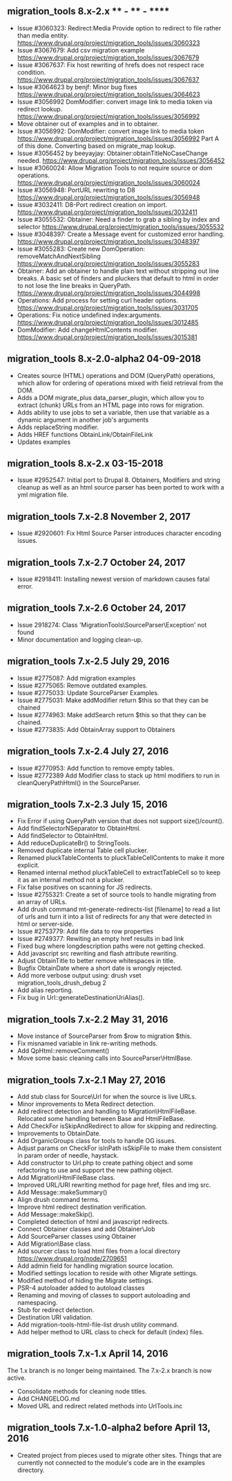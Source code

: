 migration_tools 8.x-2.x  ** - ** - ****
-----------------------------------------------

* Issue #3060323: Redirect:Media Provide option to redirect to file rather than media entity.
  https://www.drupal.org/project/migration_tools/issues/3060323
* Issue #3067679: Add csv migration example
  https://www.drupal.org/project/migration_tools/issues/3067679
* Issue #3067637: Fix host rewriting of hrefs does not respect race condition.
  https://www.drupal.org/project/migration_tools/issues/3067637
* Issue #3064623 by benjf: Minor bug fixes
  https://www.drupal.org/project/migration_tools/issues/3064623
* Issue #3056992 DomModifier: convert image link to media token via redirect
  lookup.
  https://www.drupal.org/project/migration_tools/issues/3056992
* Move obtainer out of examples and in to obtainer.
* Issue #3056992: DomModifier: convert image link to media token
  https://www.drupal.org/project/migration_tools/issues/3056992
  Part A of this done.  Converting based on migrate_map lookup.
* Issue #3056452 by beeyayjay: Obtainer:obtainTitleNoCaseChange needed.
  https://www.drupal.org/project/migration_tools/issues/3056452
* Issue #3060024: Allow Migration Tools to not require source or dom operations.
  https://www.drupal.org/project/migration_tools/issues/3060024
* Issue #3056948: PortURL rewriting to D8
  https://www.drupal.org/project/migration_tools/issues/3056948
* Issue #3032411: D8-Port redirect creation on import.
  https://www.drupal.org/project/migration_tools/issues/3032411
* Issue #3055532: Obtainer: Need a finder to grab a sibling by index and selector
  https://www.drupal.org/project/migration_tools/issues/3055532
* Issue #3048397: Create a Message event for customized error handling.
  https://www.drupal.org/project/migration_tools/issues/3048397
* Issue #3055283: Create new DomOperation: removeMatchAndNextSibling
  https://www.drupal.org/project/migration_tools/issues/3055283
* Obtainer: Add an obtainer to handle plain text without stripping out line
  breaks.  A basic set of finders and pluckers that default to html in order to
  not lose the line breaks in QueryPath.
  https://www.drupal.org/project/migration_tools/issues/3044998
* Operations: Add process for setting curl header options.
  https://www.drupal.org/project/migration_tools/issues/3031705
* Operations: Fix notice undefined index:arguments.
  https://www.drupal.org/project/migration_tools/issues/3012485
* DomModifier: Add changeHtmlContents modifier.
  https://www.drupal.org/project/migration_tools/issues/3015381


migration_tools 8.x-2.0-alpha2 04-09-2018
-----------------------------------------------


* Creates source (HTML) operations and DOM (QueryPath) operations, which allow for ordering of operations mixed with field retrieval     from the DOM.
* Adds a DOM migrate_plus data_parser_plugin, which allow you to extract (chunk) URLs from an HTML page into rows for migration.
* Adds ability to use jobs to set a variable, then use that variable as a dynamic argument in another job's arguments
* Adds replaceString modifier.
* Adds HREF functions ObtainLink/ObtainFileLink
* Updates examples


migration_tools 8.x-2.x 03-15-2018
-----------------------------------------------

* Issue #2952547: Initial port to Drupal 8. Obtainers, Modifiers and string
  cleanup as well as an html source parser has been ported to work with a yml
  migration file.

migration_tools 7.x-2.8  November 2, 2017
-----------------------------------------------
* Issue #2920601: Fix Html Source Parser introduces character encoding issues.

migration_tools 7.x-2.7  October 24, 2017
-----------------------------------------------
* Issue #2918411: Installing newest version of markdown causes fatal error.

migration_tools 7.x-2.6  October 24, 2017
-----------------------------------------------
* Issue 2918274: Class 'MigrationTools\SourceParser\Exception' not found
* Minor documentation and logging clean-up.


migration_tools 7.x-2.5  July 29, 2016
-----------------------------------------------
* Issue #2775087: Add migration examples
* Issue #2775065: Remove outdated examples.
* Issue #2775033: Update SourceParser Examples.
* Issue #2775031: Make addModifier return $this so that they can be chained
* Issue #2774963: Make addSearch return $this so that they can be chained.
* Issue #2773835: Add ObtainArray support to Obtainers


migration_tools 7.x-2.4  July 27, 2016
-----------------------------------------------
* Issue #2770953: Add function to remove empty tables.
* Issue #2772389 Add Modifier class to stack up html modifiers to run in cleanQueryPathHtml()
  in the SourceParser.


migration_tools 7.x-2.3  July 15, 2016
-----------------------------------------------
* Fix Error if using QueryPath version that does not support size()/count().
* Add findSelectorNSeparator to ObtainHtml.
* Add findSelector to ObtainHtml.
* Add reduceDuplicateBr() to StringTools.
* Removed duplicate internal Table cell plucker.
* Renamed pluckTableContents to pluckTableCellContents to make it more explicit.
* Renamed internal method pluckTableCell to extractTableCell so to keep it
  as an internal method not a plucker.
* Fix false positives on scanning for JS redirects.
* Issue #2755321: Create a set of source tools to handle migrating from an array of URLs.
* Add drush command mt-generate-redirects-list [filename] to read a list of urls
  and turn it into a list of redirects for any that were detected in html or
  server-side.
* Issue #2753779: Add file data to row properties
* Issue #2749377: Rewiting an empty href results in bad link
* Fixed bug where longdescription paths were not getting checked.
* Add javascript src rewriting and flash attribute rewriting.
* Adjust ObtainTitle to better remove whitespaces in title.
* Bugfix ObtainDate where a short date is wrongly rejected.
* Add more verbose output using: drush vset migration_tools_drush_debug 2
* Add alias reporting.
* Fix bug in Url::generateDestinationUriAlias().


migration_tools 7.x-2.2  May 31, 2016
-----------------------------------------------
* Move instance of SourceParser from $row to migration $this.
* Fix misnamed variable in link re-writing methods.
* Add QpHtml::removeComment()
* Move some basic cleaning calls into SourceParser\HtmlBase.


migration_tools 7.x-2.1  May 27, 2016
-----------------------------------------------
* Add stub class for Source\Url for when the source is live URLs.
* Minor improvements to Meta Redirect detection.
* Add redirect detection and handling to Migration\HtmlFileBase.
  Relocated some handling between Base and HtmlFileBase.
* Add CheckFor isSkipAndRedirect to allow for skipping and redirecting.
* Improvements to ObtainDate.
* Add OrganicGroups class for tools to handle OG issues.
* Adjust params on CheckFor isInPath isSkipFile to make them consistent in
  param order of needle, haystack.
* Add constructor to Url.php to create pathing object and some refactoring to
  use and support the new pathing object.
* Add Migration\HtmlFileBase class.
* Improved URL/URI rewriting method for page href, files and img src.
* Add Message::makeSummary()
* Align drush command terms.
* Improve html redirect destination verification.
* Add Message::makeSkip().
* Completed detection of html and javascript redirects.
* Connect Obtainer classes and add Obtainer\Job
* Add SourceParser classes using Obtainer
* Add Migration\Base class.
* Add sourcer class to load html files from a local directory
  https://www.drupal.org/node/2709651
* Add admin field for handling migration source location.
* Modified settings location to reside with other Migrate settings.
* Modified method of hiding the Migrate settings.
* PSR-4 autoloader added to autoload classes
* Renaming and moving of classes to support autoloading and namespacing.
* Stub for redirect detection.
* Destination URI validation.
* Add migration-tools-html-file-list drush utility command.
* Add helper method to URL class to check for default (index) files.

migration_tools 7.x-1.x  April 14, 2016
-----------------------------------------------
The 1.x branch is no longer being maintained.  The 7.x-2.x branch is now active.
* Consolidate methods for cleaning node titles.
* Add CHANGELOG.md
* Moved URL and redirect related methods into UrlTools.inc


migration_tools 7.x-1.0-alpha2  before April 13, 2016
-----------------------------------------------
* Created project from pieces used to migrate other sites.  Things that are
  currently not connected to the module's code are in the examples directory.
